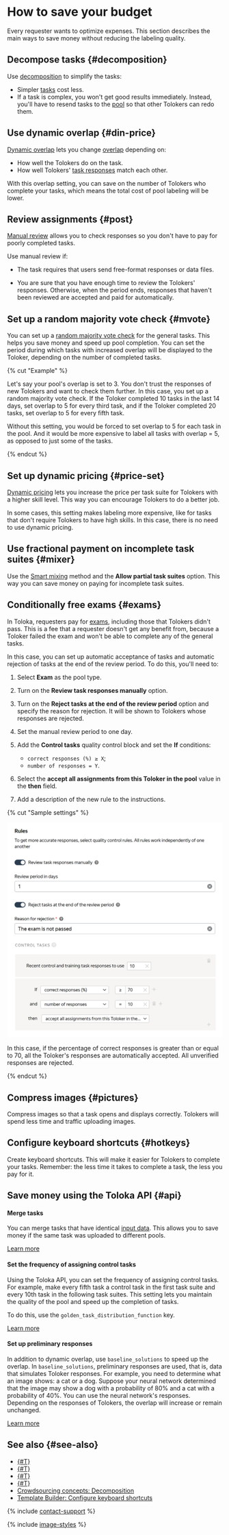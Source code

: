 # How to save your budget

Every requester wants to optimize expenses. This section describes the main ways to save money without reducing the labeling quality.

## Decompose tasks {#decomposition}

Use [decomposition](solution-architecture.md) to simplify the tasks:

- Simpler [tasks](../../glossary.md#task) cost less.
- If a task is complex, you won't get good results immediately. Instead, you'll have to resend tasks to the [pool](../../glossary.md#pool) so that other Tolokers can redo them.

## Use dynamic overlap {#din-price}

[Dynamic overlap](dynamic-overlap.md) lets you change [overlap](../../glossary.md#overlap) depending on:

- How well the Tolokers do on the task.
- How well Tolokers' [task responses](../../glossary.md#task-response) match each other.

With this overlap setting, you can save on the number of Tolokers who complete your tasks, which means the total cost of pool labeling will be lower.

## Review assignments {#post}

[Manual review](offline-accept.md) allows you to check responses so you don't have to pay for poorly completed tasks.

Use manual review if:

- The task requires that users send free-format responses or data files.

- You are sure that you have enough time to review the Tolokers' responses. Otherwise, when the period ends, responses that haven't been reviewed are accepted and paid for automatically.

## Set up a random majority vote check {#mvote}

You can set up a [random majority vote check](selective-mvote.md) for the general tasks. This helps you save money and speed up pool completion. You can set the period during which tasks with increased overlap will be displayed to the Toloker, depending on the number of completed tasks.

{% cut "Example" %}

Let's say your pool's overlap is set to 3. You don't trust the responses of new Tolokers and want to check them further. In this case, you set up a random majority vote check. If the Toloker completed 10 tasks in the last 14 days, set overlap to 5 for every third task, and if the Toloker completed 20 tasks, set overlap to 5 for every fifth task.

Without this setting, you would be forced to set overlap to 5 for each task in the pool. And it would be more expensive to label all tasks with overlap = 5, as opposed to just some of the tasks.

{% endcut %}

## Set up dynamic pricing {#price-set}

[Dynamic pricing](dynamic-pricing.md) lets you increase the price per task suite for Tolokers with a higher skill level. This way you can encourage Tolokers to do a better job.

In some cases, this setting makes labeling more expensive, like for tasks that don't require Tolokers to have high skills. In this case, there is no need to use dynamic pricing.

## Use fractional payment on incomplete task suites {#mixer}

Use the [Smart mixing](distribute-tasks-by-pages.md#smart-mixing) method and the **Allow partial task suites** option. This way you can save money on paying for incomplete task suites.

## Conditionally free exams {#exams}

In Toloka, requesters pay for [exams](../../glossary.md#exam), including those that Tolokers didn't pass. This is a fee that a requester doesn't get any benefit from, because a Toloker failed the exam and won't be able to complete any of the general tasks.

In this case, you can set up automatic acceptance of tasks and automatic rejection of tasks at the end of the review period. To do this, you'll need to:

1. Select **Exam** as the pool type.

1. Turn on the **Review task responses manually** option.

1. Turn on the **Reject tasks at the end of the review period** option and specify the reason for rejection. It will be shown to Tolokers whose responses are rejected.

1. Set the manual review period to one day.

1. Add the **Control tasks** quality control block and set the **If** conditions:

    - `correct responses (%) ≥ X`;
    - `number of responses = Y`.

1. Select the **accept all assignments from this Toloker in the pool** value in the **then** field.

1. Add a description of the new rule to the instructions.

{% cut "Sample settings" %}

![](../_images/tips-recommendations/free-exam.png)

In this case, if the percentage of correct responses is greater than or equal to 70, all the Toloker's responses are automatically accepted. All unverified responses are rejected.

{% endcut %}

## Compress images {#pictures}

Compress images so that a task opens and displays correctly. Tolokers will spend less time and traffic uploading images.

## Configure keyboard shortcuts {#hotkeys}

Create keyboard shortcuts. This will make it easier for Tolokers to complete your tasks. Remember: the less time it takes to complete a task, the less you pay for it.

## Save money using the Toloka API {#api}

#### Merge tasks

You can merge tasks that have identical [input data](incoming.md). This allows you to save money if the same task was uploaded to different pools.

[Learn more](../../api/concepts/tasks.md)

#### Set the frequency of assigning control tasks

Using the Toloka API, you can set the frequency of assigning control tasks. For example, make every fifth task a control task in the first task suite and every 10th task in the following task suites. This setting lets you maintain the quality of the pool and speed up the completion of tasks.

To do this, use the `golden_task_distribution_function` key.

[Learn more](https://toloka.ai/docs/api/api-reference/#post-/pools)

#### Set up preliminary responses

In addition to dynamic overlap, use `baseline_solutions` to speed up the overlap. In `baseline_solutions`, preliminary responses are used, that is, data that simulates Toloker responses. For example, you need to determine what an image shows: a cat or a dog. Suppose your neural network determined that the image may show a dog with a probability of 80% and a cat with a probability of 40%. You can use the neural network's responses. Depending on the responses of Tolokers, the overlap will increase or remain unchanged.

[Learn more](https://toloka.ai/docs/api/api-reference/#post-/tasks)

## See also {#see-also}

- [{#T}](dynamic-overlap.md)
- [{#T}](offline-accept.md)
- [{#T}](selective-mvote.md)
- [{#T}](dynamic-pricing.md)
- [Crowdsourcing concepts: Decomposition](https://toloka.ai/knowledgebase/decomposition/)
- [Template Builder: Configure keyboard shortcuts](../../template-builder/best-practices/hotkeys.md)

{% include [contact-support](../_includes/contact-support.md) %}

{% include [image-styles](../../../_includes/image-styles-internal.md) %}